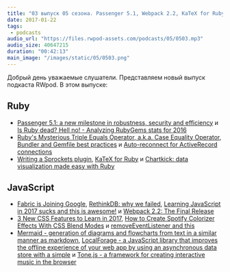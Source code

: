 ```yaml
---
title: "03 выпуск 05 сезона. Passenger 5.1, Webpack 2.2, KaTeX for Ruby, Chartkick, Mermaid, LocalForage, Tone.js и прочее"
date: 2017-01-22
tags:
 - podcasts
audio_url: "https://files.rwpod-assets.com/podcasts/05/0503.mp3"
audio_size: 40647215
duration: "00:42:13"
main_image: "/images/static/05/0503.png"
---
```


Добрый день уважаемые слушатели. Представляем новый выпуск подкаста RWpod. В этом выпуске:

## Ruby

 - [Passenger 5.1: a new milestone in robustness, security and efficiency](https://blog.phusion.nl/2017/01/10/passenger-5-1-1/) и [Is Ruby dead? Hell no! - Analyzing RubyGems stats for 2016](https://infinum.co/the-capsized-eight/analyzing-rubygems-stats-v2016)
 - [Ruby's Mysterious Triple Equals Operator, a.k.a. Case Equality Operator](http://www.rubyletter.com/blog/2017/01/18/ruby-triple-equals-operator.html), [Bundler and Gemfile best practices](https://depfu.io/blog/2017/01/18/bundler-and-gemfile-best-practices) и [Auto-reconnect for ActiveRecord connections](http://dalibornasevic.com/posts/77-auto-reconnect-for-activerecord-connections)
 - [Writing a Sprockets plugin](http://masa331.github.io/2017/01/10/writing_sprockets_plugin.html), [KaTeX for Ruby](https://github.com/glebm/katex-ruby) и [Chartkick: data visualization made easy with Ruby](http://blog.redpanthers.co/chartkick-data-visualization-easy-ruby/)

## JavaScript

 - [Fabric is Joining Google](https://fabric.io/blog/fabric-joins-google), [RethinkDB: why we failed](http://www.defstartup.org/2017/01/18/why-rethinkdb-failed.html), [Learning JavaScript in 2017 sucks and this is awesome!](https://medium.com/@lucasdaltro/learning-javascript-in-2017-sucks-and-this-is-very-good-35e883223406) и [Webpack 2.2: The Final Release](https://medium.com/webpack/webpack-2-2-the-final-release-76c3d43bf144)
 - [3 New CSS Features to Learn in 2017](https://bitsofco.de/3-new-css-features-to-learn-in-2017/), [How to Create Spotify Colorizer Effects With CSS Blend Modes](http://webdesignerwall.com/tutorials/create-spotify-colorizer-effects-css-blend-modes) и [removeEventListener and this](https://kostasbariotis.com/removeeventlistener-and-this/)
 - [Mermaid - generation of diagrams and flowcharts from text in a similar manner as markdown](http://knsv.github.io/mermaid/), [LocalForage - a JavaScript library that improves the offline experience of your web app by using an asynchronous data store with a simple](https://localforage.github.io/localForage/) и [Tone.js - a framework for creating interactive music in the browser](https://tonejs.github.io/)


